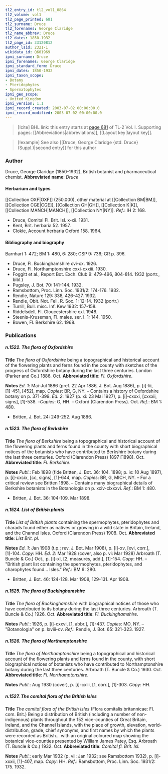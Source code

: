 ```yaml
---
tl2_entry_id: tl2_vol1_0864
tl2_volume: vol1
tl2_page_printed: 681
tl2_surname: Druce
tl2_forenames: George Claridge
tl2_name_abbrev: Druce
tl2_dates: 1850-1932
tl2_page_id: 33120812
author_lsid: 2321-1
wikidata_id: Q601969
ipni_surname: Druce
ipni_forenames: George Claridge
ipni_standard_form: Druce
ipni_dates: 1850-1932
ipni_taxon_scope: 
- Botany
- Pteridophytes
- Spermatophytes
ipni_geo_scope: 
- United Kingdom
ipni_version: 1.1
ipni_record_created: 2003-07-02 00:00:00.0
ipni_record_modified: 2003-07-02 00:00:00.0
---
```



> [!cite] BHL link: this entry starts at [page 681](https://www.biodiversitylibrary.org/page/33120812) of TL-2 Vol. I.
> Supporting pages: [[Abbreviations|abbreviations]], [[Layout key|layout key]].

> [!example] See also [[Druce, George Claridge {std. Druce} (Suppl.)|second entry]] for this author

### Author

Druce, George Claridge (1850-1932), British botanist and pharmaceutical chemist. 
**Abbreviated name**: *Druce*

#### Herbarium and types

[[Collection OXF|OXF]] (250.000), other material at [[Collection BM|BM]], [[Collection CGE|CGE]], [[Collection GH|GH]], [[Collection K|K]], [[Collection MANCH|MANCH]], [[Collection NY|NY]].
*Ref*.: IH 2: 168.
- Druce, Comital Fl. Brit. Isl. x-xii. 1931.
- Kent, Brit. herbaria 52. 1957.
- Clokie, Account herbaria Oxford 158. 1964.

#### Bibliography and biography

Barnhart 1: 472; BM 1: 480, 6: 280; CSP 9: 736; GR p. 396.
- Druce, Fl. Buckinghamshire cvi-cx. 1926.
- Druce, Fl. Northamptonshire cxxi-cxxiii. 1930.
- Foggitt et al., Report Bot. Exch. Club 9: 479-496, 804-814. 1932 (portr., bibl.)
- Pugsley, J. Bot. 70: 141-144. 1932.
- Ramsbottom, Proc. Linn. Soc. 1931/2: 174-176. 1932.
- Rendle, Nature 129: 338, 426-427. 1932.
- Rendle, Obit. Not. Fell. R. Soc. 1: 12-14. 1932 (portr.)
- Turrill, Bull. misc. Inf. Kew 1932: 157-158.
- Riddelsdell, Fl. Gloucestershire cxl. 1948.
- Steenis-Kruseman, Fl. males. ser. I. 1: 144. 1950.
- Bowen, Fl. Berkshire 62. 1968.

### Publications

##### n.1522. The flora of Oxfordshire

**Title**
*The flora of Oxfordshire* being a topographical and historical account of the flowering plants and ferns found in the county with sketches of the progress of Oxfordshire botany during the last three centuries. London (Parker and Co.) 1886. Oct.
**Abbreviated title**: *Fl. Oxfordshire*.

**Notes**
*Ed. 1*: Mai-Jul 1886 (pref. 22 Apr 1886, J. Bot. Aug 1886), p. \[i\]-lii, \[1\]-451, \[452\], map.
*Copies*: BR, G, NY. – Contains a history of Oxfordshire botany on p. 371-399.
*Ed. 2*: 1927 (p. xi: 23 Mai 1927), p. \[i\]-cxxxi, \[cxxxii, signs\], \[1\]-538. –*Copies*: G, HH. – Oxford (Clarendon Press). Oct.
*Ref*.: BM 1: 480.
- Britten, J. Bot. 24: 249-252. Aug 1886.

##### n.1523. The flora of Berkshire

**Title**
*The flora of Berkshire* being a topographical and historical account of the flowering plants and ferns found in the county with short biographical notices of the botanists who have contributed to Berkshire botany during the last three centuries. Oxford (Clarendon Press) 1897 \[1898\]. Oct.
**Abbreviated title**: *Fl. Berkshire*.

**Notes**
*Publ*.: Feb 1898 (fide Britten, J. Bot. 36: 104. 1898; p. ix: 10 Aug 1897), p. \[i\]-cxcix, \[cc, signs\], \[1\]-644, map. *Copies*: BR, G, MICH, NY. – For a critical review see Britten 1898. – Contains many biographical details of Berkshire botanists in the Botanologia on p. xciv-clxxxvi.
*Ref*.: BM 1: 480.
- Britten, J. Bot. 36: 104-109. Mar 1898.

##### n.1524. List of British plants

**Title**
*List of British plants* containing the spermophytes, pteridophytes and charads found either as natives or growing in a wild state in Britain, Ireland, and the Channel Isles. Oxford (Clarendon Press) 1908. Oct.
**Abbreviated title**: *List Brit. pl.*

**Notes**
*Ed. 1*: Jan 1908 (t.p.; rev. J. Bot. Mar 1908), p. \[i\]-xv, \[xvi, corr.\], \[1\]-104. *Copy*: HH.
*Ed. 2*: Mar 1928 (cover, also p. vi: Mar 1928) Arbroath (T. Buncle & Co.) Oct., p. \[i\]-xl, \[2, measures, add.\], \[1\]-154. *Copy*: HH. – "British plant list containing the spermophytes, pteridophytes, and charophytes found... Isles."
*Ref*.: BM 6: 280.
- Britten, J. Bot. 46: 124-128. Mar 1908, 129-131. Apr 1908.

##### n.1525. The flora of Buckinghamshire

**Title**
*The flora of Buckinghamshire* with biographical notices of those who have contributed to its botany during the last three centuries. Arbroath (T. Buncle & Co.) 1926. Oct.
**Abbreviated title**: *Fl. Buckinghamshire*.

**Notes**
*Publ*.: 1926, p. \[i\]-cxxvi, \[1, abbr.\], \[1\]-437. *Copies*: MO, NY. – "Botanologia" on p. lxviii-cv.
*Ref*.: Rendle, J. Bot. 65: 321-323. 1927.

##### n.1526. The flora of Northamptonshire

**Title**
*The flora of Northamptonshire* being a topographical and historical account of the flowering plants and ferns found in the county, with short biographical notices of botanists who have contributed to Northamptonshire botany during the last three centuries. Arbroath (T. Buncle & Co.) 1930. Oct.
**Abbreviated title**: *Fl. Northamptonshire*.

**Notes**
*Publ*.: Aug 1930 (cover), p. \[i\]-cxlii, \[1, corr.\], \[1\]-303. *Copy*: HH.

##### n.1527. The comital flora of the British Isles

**Title**
*The comital flora of the British Isles* (Flora comitalis britannicae: Fl. com. Brit.) Being a distribution of British (including a number of non-indigenous) plants throughout the 152 vice-counties of Great Britain, Ireland, and the Channel Islands, with the place of growth, elevation, world-distribution, grade, chief synonyms, and first names by which the plants were recorded as British... with an original coloured map showing the botanical vice-counties presented by William James Patey, Esq. Arbroath (T. Buncle & Co.) 1932. Oct.
**Abbreviated title**: *Comital fl. Brit. Isl.*

**Notes**
*Publ*.: early Mar 1932 (p. vii: Jan 1932; see Ramsbottom 1932), p. \[i\]-xxxii, \[1\]-407, map. *Copy*: HH.
*Ref*.: Ramsbottom, Proc. Linn. Soc. 1931/2: 175. 1932.

